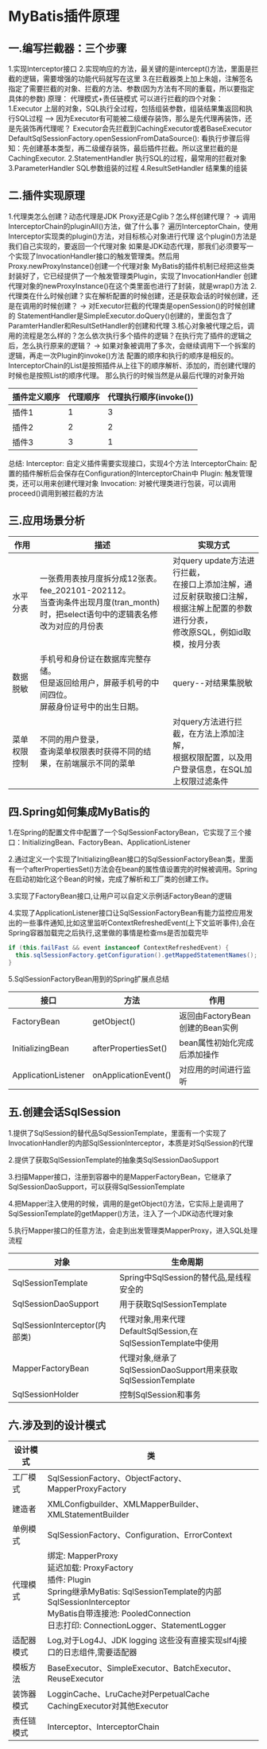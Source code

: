 # MyBatis插件原理 

## 一.编写拦截器：三个步骤

 1.实现Interceptor接口
 2.实现响应的方法，最关键的是intercept()方法，里面是拦截的逻辑，需要增强的功能代码就写在这里
 3.在拦截器类上加上朱姐，注解签名指定了需要拦截的对象、拦截的方法、参数(因为方法有不同的重载，所以要指定具体的参数)
 原理：
 代理模式+责任链模式
 可以进行拦截的四个对象：
 1.Executor 上层的对象，SQL执行全过程，包括组装参数，组装结果集返回和执行SQL过程
 --> 因为Executor有可能被二级缓存装饰，那么是先代理再装饰，还是先装饰再代理呢？
 Executor会先拦截到CachingExecutor或者BaseExecutor
 DefaultSqlSessionFactory.openSessionFromDataSource():
 看执行步骤后得知：先创建基本类型，再二级缓存装饰，最后插件拦截。所以这里拦截的是CachingExecutor.
 2.StatementHandler 执行SQL的过程，最常用的拦截对象
 3.ParameterHandler SQL参数组装的过程
 4.ResultSetHandler 结果集的组装

##  二.插件实现原理

 1.代理类怎么创建？动态代理是JDK Proxy还是Cglib？怎么样创建代理？
 -> 调用InterceptorChain的pluginAll()方法，做了什么事？
 遍历InterceptorChain，使用Interceptor实现类的plugin()方法，对目标核心对象进行代理
 这个plugin()方法是我们自己实现的，要返回一个代理对象
 如果是JDK动态代理，那我们必须要写一个实现了InvocationHandler接口的触发管理类。然后用Proxy.newProxyInstance()创建一个代理对象
 MyBatis的插件机制已经把这些类封装好了，它已经提供了一个触发管理类Plugin，实现了InvocationHandler
 创建代理对象的newProxyInstance()在这个类里面也进行了封装，就是wrap()方法
 2.代理类在什么时候创建？实在解析配置的时候创建，还是获取会话的时候创建，还是在调用的时候创建？
 -> 对Executor拦截的代理类是openSession()的时候创建的
 StatementHandler是SimpleExecutor.doQuery()创建的，里面包含了ParamterHandler和ResultSetHandler的创建和代理
 3.核心对象被代理之后，调用的流程是怎么样的？怎么依次执行多个插件的逻辑？在执行完了插件的逻辑之后，怎么执行原来的逻辑？
 -> 如果对象被调用了多次，会继续调用下一个拆案的逻辑，再走一次Plugin的invoke()方法
 配置的顺序和执行的顺序是相反的。InterceptorChain的List是按照插件从上往下的顺序解析、添加的，而创建代理的时候也是按照List的顺序代理。
 那么执行的时候当然是从最后代理的对象开始

| 插件定义顺序 | 代理顺序 | 代理执行顺序(invoke()) |
| ------------ | -------- | ---------------------- |
| 插件1        | 1        | 3                      |
| 插件2        | 2        | 2                      |
| 插件3        | 3        | 1                      |

 总结:
 Interceptor: 自定义插件需要实现接口，实现4个方法
 InterceptorChain: 配置的插件解析后会保存在Configuration的InterceptorChain中
 Plugin: 触发管理类，还可以用来创建代理对象
 Invocation: 对被代理类进行包装，可以调用proceed()调用到被拦截的方法

## 三.应用场景分析

| 作用         | 描述                                                         | 实现方式                                                     |
| ------------ | ------------------------------------------------------------ | ------------------------------------------------------------ |
| 水平分表     | 一张费用表按月度拆分成12张表。<br />fee_202101-202112。<br />当查询条件出现月度(tran_month)时，把select语句中的逻辑表名修改为对应的月份表 | 对query update方法进行拦截，<br />在接口上添加注解，通过反射获取接口注解，<br />根据注解上配置的参数进行分表，<br />修改原SQL，例如id取模，按月分表 |
| 数据脱敏     | 手机号和身份证在数据库完整存储。<br />但是返回给用户，屏蔽手机号的中间四位。<br />屏蔽身份证号中的出生日期。 | query--对结果集脱敏                                          |
| 菜单权限控制 | 不同的用户登录，<br />查询菜单权限表时获得不同的结果，在前端展示不同的菜单 | 对query方法进行拦截，在方法上添加注解，<br />根据权限配置，以及用户登录信息，在SQL加上权限过滤条件 |

## 四.Spring如何集成MyBatis的

1.在Spring的配置文件中配置了一个SqlSessionFactoryBean，它实现了三个接口：InitializingBean、FactoryBean、ApplicationListener

2.通过定义一个实现了InitializingBean接口的SqlSessionFactoryBean类，里面有一个afterPropertiesSet()方法会在bean的属性值设置完的时候被调用。Spring在启动初始化这个Bean的时候，完成了解析和工厂类的创建工作。

3.实现了FactoryBean接口,让用户可以自定义示例话FactoryBean的逻辑

4.实现了ApplicationListener接口让SqlSessionFactoryBean有能力监控应用发出的一些事件通知,比如这里监听ContextRefreshedEvent(上下文监听事件),会在Spring容器加载完之后执行,这里做的事情是检查ms是否加载完毕

```java
if (this.failFast && event instanceof ContextRefreshedEvent) {
  this.sqlSessionFactory.getConfiguration().getMappedStatementNames();
}
```

5.SqlSessionFactoryBean用到的Spring扩展点总结

| 接口                | 方法                 | 作用                            |
| ------------------- | -------------------- | ------------------------------- |
| FactoryBean         | getObject()          | 返回由FactoryBean创建的Bean实例 |
| InitializingBean    | afterPropertiesSet() | bean属性初始化完成后添加操作    |
| ApplicationListener | onApplicationEvent() | 对应用的时间进行监听            |

## 五.创建会话SqlSession

1.提供了SqlSession的替代品SqlSessionTemplate，里面有一个实现了InvocationHandler的内部SqlSessionInterceptor，本质是对SqlSession的代理

2.提供了获取SqlSessionTemplate的抽象类SqlSessionDaoSupport

3.扫描Mapper接口，注册到容器中的是MapperFactoryBean，它继承了SqlSessionDaoSupport，可以获得SqlSessionTemplate

4.把Mapper注入使用的时候，调用的是getObject()方法，它实际上是调用了SqlSessionTemplate的getMapper()方法，注入了一个JDK动态代理对象

5.执行Mapper接口的任意方法，会走到出发管理类MapperProxy，进入SQL处理流程

| 对象                          | 生命周期                                                     |
| ----------------------------- | ------------------------------------------------------------ |
| SqlSessionTemplate            | Spring中SqlSession的替代品,是线程安全的                      |
| SqlSessionDaoSupport          | 用于获取SqlSessionTemplate                                   |
| SqlSessionInterceptor(内部类) | 代理对象,用来代理DefaultSqlSession,在SqlSessionTemplate中使用 |
| MapperFactoryBean             | 代理对象,继承了SqlSessionDaoSupport用来获取SqlSessionTemplate |
| SqlSessionHolder              | 控制SqlSession和事务                                         |

## 六.涉及到的设计模式

| 设计模式   | 类                                                           |
| ---------- | ------------------------------------------------------------ |
| 工厂模式   | SqlSessionFactory、ObjectFactory、MapperProxyFactory         |
| 建造者     | XMLConfigbuilder、XMLMapperBuilder、XMLStatementBuilder      |
| 单例模式   | SqlSessionFactory、Configuration、ErrorContext               |
| 代理模式   | 绑定: MapperProxy  <br />延迟加载: ProxyFactory  <br />插件: Plugin  <br />Spring继承MyBatis: SqlSessionTemplate的内部SqlSessionInterceptor  <br />MyBatis自带连接池:  PooledConnection  <br />日志打印: ConnectionLogger、StatementLogger |
| 适配器模式 | Log,对于Log4J、JDK logging 这些没有直接实现slf4j接口的日志组件,需要适配器 |
| 模板方法   | BaseExecutor、SimpleExecutor、BatchExecutor、ReuseExecutor   |
| 装饰器模式 | LogginCache、LruCache对PerpetualCache <br />CachingExecutor对其他Executor |
| 责任链模式 | Interceptor、InterceptorChain                                |

